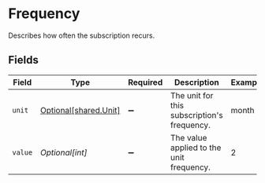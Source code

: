 # Frequency

Describes how often the subscription recurs.


## Fields

| Field                                                | Type                                                 | Required                                             | Description                                          | Example                                              |
| ---------------------------------------------------- | ---------------------------------------------------- | ---------------------------------------------------- | ---------------------------------------------------- | ---------------------------------------------------- |
| `unit`                                               | [Optional[shared.Unit]](../../models/shared/unit.md) | :heavy_minus_sign:                                   | The unit for this subscription's frequency.          | month                                                |
| `value`                                              | *Optional[int]*                                      | :heavy_minus_sign:                                   | The value applied to the unit frequency.             | 2                                                    |